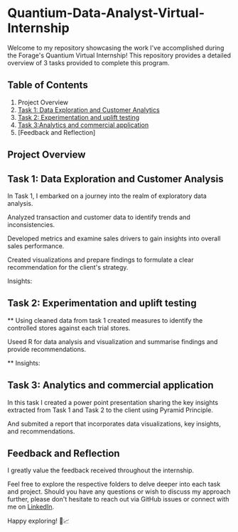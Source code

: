 # Quantium-Data-Analyst-Virtual-Internship

Welcome to my repository showcasing the work I've accomplished during the Forage's Quantium Virtual Internship! This repository provides a detailed overview of 3 tasks provided to complete this program.

## Table of Contents

1. Project Overview
2. [Task 1: Data Exploration and Customer Analytics](#https://github.com/talibizhar1/Quantium-Data-Analyst-Virtual-Internship/tree/main/task1)
3. [Task 2: Experimentation and uplift testing](#task-2-strategic-market-analysis)
4. [Task 3:Analytics and commercial application
 ](#task-3-advanced-analytics-applications)
5. [Feedback and Reflection]

## Project Overview

## Task 1: Data Exploration and Customer Analysis

In Task 1, I embarked on a journey into the realm of exploratory data analysis.

Analyzed transaction and customer data to identify trends and inconsistencies. 

Developed metrics and examine sales drivers to gain insights into overall sales performance. 

Created visualizations and prepare findings to formulate a clear recommendation for the client's strategy.


Insights:


## Task 2: Experimentation and uplift testing

** Using cleaned data from task 1 created measures to identify the controlled stores against each trial stores.

Useed R for data analysis and visualization and summarise findings and provide recommendations.


**
Insights:

## Task 3: Analytics and commercial application

In this task I created a power point presentation sharing the key insights extracted from Task 1 and Task 2 to the client using Pyramid Principle.

And submited a report that incorporates data visualizations, key insights, and recommendations.

## Feedback and Reflection

I greatly value the feedback received throughout the internship.

Feel free to explore the respective folders to delve deeper into each task and project. Should you have any questions or wish to discuss my approach further, please don't hesitate to reach out via GitHub issues or connect with me on [LinkedIn](https://www.linkedin.com/in/yourname/).

Happy exploring! 🚀📈
